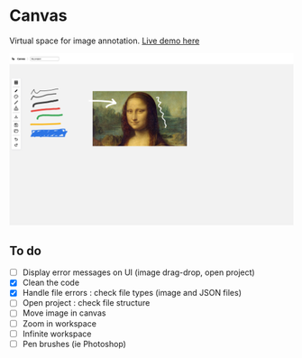 # Canvas

Virtual space for image annotation. [Live demo here](https://genevievemasioni.github.io/canvas/)

![App screenshot](assets/images/screenshot.png)

## To do

- [ ] Display error messages on UI (image drag-drop, open project)
- [x] Clean the code
- [x] Handle file errors : check file types (image and JSON files)
- [ ] Open project : check file structure
- [ ] Move image in canvas
- [ ] Zoom in workspace
- [ ] Infinite workspace
- [ ] Pen brushes (ie Photoshop)